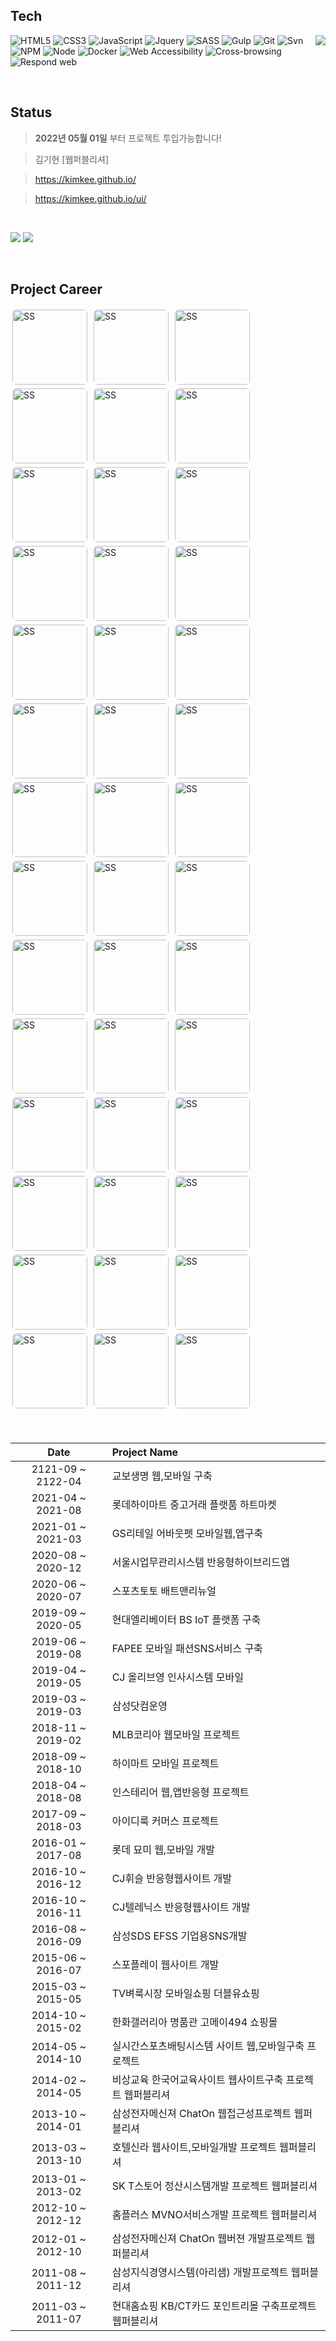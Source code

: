 ## Tech
<a href="https://kimkee.github.io/" target="_blank"><img src="https://kimkee.github.io/img/cm/forSale.png" align="right"></a>

![HTML5](https://img.shields.io/badge/-HTML5-F05032?style=for-the-badge&logo=html5&logoColor=ffffff)
![CSS3](https://img.shields.io/badge/-CSS3-007ACC?style=for-the-badge&logo=css3)
![JavaScript](https://img.shields.io/badge/-JavaScript-%23FFCE5A?style=for-the-badge&logo=javascript&logoColor=000000)
![Jquery](https://img.shields.io/badge/-Jquery-%230769ad?style=for-the-badge&logo=javascript&logoColor=000000)
![SASS](https://img.shields.io/badge/-Sass-ca6598?style=for-the-badge&logo=sass&logoColor=ffffff)
![Gulp](https://img.shields.io/badge/-Gulp-43853d?style=for-the-badge&logo=Gulp&logoColor=white)
![Git](https://img.shields.io/badge/-Git-F05032?style=for-the-badge&logo=git&logoColor=ffffff) 
![Svn](https://img.shields.io/badge/-Svn-0f80c1?style=for-the-badge&logo=svn&logoColor=ffffff)
![NPM](https://img.shields.io/badge/-Npm-e72e35?style=for-the-badge&logo=npm&logoColor=ffffff)
![Node](https://img.shields.io/badge/-Node-43853d?style=for-the-badge&logo=Node.js&logoColor=white)
![Docker](https://img.shields.io/badge/-Docker-46a2f1?style=for-the-badge&logo=docker&logoColor=ffffff)
![Web Accessibility](https://img.shields.io/badge/-Accessibility-2e853e?style=for-the-badge&logo=w3c&logoColor=ffffff)
![Cross-browsing](https://img.shields.io/badge/-Cross%20browsing-ffe473?style=for-the-badge&logo=browsing&logoColor=ffffff)
![Respond web](https://img.shields.io/badge/-Respond%20web-ca6598?style=for-the-badge&logo=Respond&logoColor=ffffff)

<!-- ![TypeScript](https://img.shields.io/badge/-TypeScript-007ACC?style=for-the-badge&logo=typescript&logoColor=white) -->
<!-- ![React](https://img.shields.io/badge/-React-222222?style=for-the-badge&logo=react) -->
<br>

<!-- > ### Hi there 👋 -->
## Status  
> **2022년 05월 01일** 부터 프로젝트 투입가능합니다! 

> 김기현 [웹퍼블리셔] 


> <a href="https://kimkee.github.io/" target="_blank">https://kimkee.github.io/</a>


> <a href="https://kimkee.github.io/ui/" target="_blank">https://kimkee.github.io/ui/</a>

<br>

![](https://img.shields.io/static/v1?label=Email&message=kimkee@naver.com&color=blueviolet) ![](https://img.shields.io/static/v1?label=Mobile&message=010-3236-1677&color=orange) 

<br>

## Project Career

<img src="https://kimkee.github.io/img/ss/ssKyobo.jpg" alt="SS" width="120px" style="border-radius:6px; vertical-align:middle; margin:3px "> <img src="https://kimkee.github.io/img/ss/ssLhmk.jpg" alt="SS" width="120px" style="border-radius:6px; vertical-align:middle; margin:3px "> <img src="https://kimkee.github.io/img/ss/ssAboutpet.jpg" alt="SS" width="120px" style="border-radius:6px; vertical-align:middle; margin:3px "> <img src="https://kimkee.github.io/img/ss/ssSbms.jpg" alt="SS" width="120px" style="border-radius:6px; vertical-align:middle; margin:3px "> <img src="https://kimkee.github.io/img/ss/ssHebt.jpg" alt="SS" width="120px" style="border-radius:6px; vertical-align:middle; margin:3px "> <img src="https://kimkee.github.io/img/ss/ssFapee.jpg" alt="SS" width="120px" style="border-radius:6px; vertical-align:middle; margin:3px "> <img src="https://kimkee.github.io/img/ss/ssMhrM.jpg" alt="SS" width="120px" style="border-radius:6px; vertical-align:middle; margin:3px "> <img src="https://kimkee.github.io/img/ss/ssHimart.jpg" alt="SS" width="120px" style="border-radius:6px; vertical-align:middle; margin:3px "> <img src="https://kimkee.github.io/img/ss/ssInsterior.jpg" alt="SS" width="120px" style="border-radius:6px; vertical-align:middle; margin:3px "> <img src="https://kimkee.github.io/img/ss/ssMlbM.jpg" alt="SS" width="120px" style="border-radius:6px; vertical-align:middle; margin:3px "> <img src="https://kimkee.github.io/img/ss/ssMlb.jpg" alt="SS" width="120px" style="border-radius:6px; vertical-align:middle; margin:3px "> <img src="https://kimkee.github.io/img/ss/ssApcM.jpg" alt="SS" width="120px" style="border-radius:6px; vertical-align:middle; margin:3px "> <img src="https://kimkee.github.io/img/ss/ssApc.jpg" alt="SS" width="120px" style="border-radius:6px; vertical-align:middle; margin:3px "> <img src="https://kimkee.github.io/img/ss/ssMyomeeM.jpg" alt="SS" width="120px" style="border-radius:6px; vertical-align:middle; margin:3px "> <img src="https://kimkee.github.io/img/ss/ssMyomee.jpg" alt="SS" width="120px" style="border-radius:6px; vertical-align:middle; margin:3px "> <img src="https://kimkee.github.io/img/ss/ssCjtelenix.jpg" alt="SS" width="120px" style="border-radius:6px; vertical-align:middle; margin:3px "> <img src="https://kimkee.github.io/img/ss/ssCjwhistle.jpg" alt="SS" width="120px" style="border-radius:6px; vertical-align:middle; margin:3px "> <img src="https://kimkee.github.io/img/ss/ssEfss.jpg" alt="SS" width="120px" style="border-radius:6px; vertical-align:middle; margin:3px "> <img src="https://kimkee.github.io/img/ss/ssGalleria.jpg" alt="SS" width="120px" style="border-radius:6px; vertical-align:middle; margin:3px "> <img src="https://kimkee.github.io/img/ss/ssGalleriaM.jpg" alt="SS" width="120px" style="border-radius:6px; vertical-align:middle; margin:3px "> <img src="https://kimkee.github.io/img/ss/ssDice.jpg" alt="SS" width="120px" style="border-radius:6px; vertical-align:middle; margin:3px "> <img src="https://kimkee.github.io/img/ss/ssKingkong.jpg" alt="SS" width="120px" style="border-radius:6px; vertical-align:middle; margin:3px "> <img src="https://kimkee.github.io/img/ss/ssChatOn2.jpg" alt="SS" width="120px" style="border-radius:6px; vertical-align:middle; margin:3px "> <img src="https://kimkee.github.io/img/ss/ssHotelShilla.jpg" alt="SS" width="120px" style="border-radius:6px; vertical-align:middle; margin:3px "> <img src="https://kimkee.github.io/img/ss/ssSktstore.jpg" alt="SS" width="120px" style="border-radius:6px; vertical-align:middle; margin:3px "> <img src="https://kimkee.github.io/img/ss/ssHomeplus.jpg" alt="SS" width="120px" style="border-radius:6px; vertical-align:middle; margin:3px "> <img src="https://kimkee.github.io/img/ss/ssChatOn1.jpg" alt="SS" width="120px" style="border-radius:6px; vertical-align:middle; margin:3px "> <img src="https://kimkee.github.io/img/ss/ssSpoplay.jpg" alt="SS" width="120px" style="border-radius:6px; vertical-align:middle; margin:3px "> <img src="https://kimkee.github.io/img/ss/ssSpoplayM.jpg" alt="SS" width="120px" style="border-radius:6px; vertical-align:middle; margin:3px "> <img src="https://kimkee.github.io/img/ss/ssSpolive.jpg" alt="SS" width="120px" style="border-radius:6px; vertical-align:middle; margin:3px "> <img src="https://kimkee.github.io/img/ss/ssSpoliveM.jpg" alt="SS" width="120px" style="border-radius:6px; vertical-align:middle; margin:3px "> <img src="https://kimkee.github.io/img/ss/ssWshop.jpg" alt="SS" width="120px" style="border-radius:6px; vertical-align:middle; margin:3px "> <img src="https://kimkee.github.io/img/ss/ssArisam.jpg" alt="SS" width="120px" style="border-radius:6px; vertical-align:middle; margin:3px "> <img src="https://kimkee.github.io/img/ss/ssArisamMe.jpg" alt="SS" width="120px" style="border-radius:6px; vertical-align:middle; margin:3px "> <img src="https://kimkee.github.io/img/ss/ssCitibank.jpg" alt="SS" width="120px" style="border-radius:6px; vertical-align:middle; margin:3px "> <img src="https://kimkee.github.io/img/ss/ssKb.jpg" alt="SS" width="120px" style="border-radius:6px; vertical-align:middle; margin:3px "> <img src="https://kimkee.github.io/img/ss/ssEyaGroup.jpg" alt="SS" width="120px" style="border-radius:6px; vertical-align:middle; margin:3px "> <img src="https://kimkee.github.io/img/ss/ssEyaCustomer.jpg" alt="SS" width="120px" style="border-radius:6px; vertical-align:middle; margin:3px "> <img src="https://kimkee.github.io/img/ss/ssEyaPc.jpg" alt="SS" width="120px" style="border-radius:6px; vertical-align:middle; margin:3px "> <img src="https://kimkee.github.io/img/ss/ssLuna.jpg" alt="SS" width="120px" style="border-radius:6px; vertical-align:middle; margin:3px "> <img src="https://kimkee.github.io/img/ss/ssAngel.jpg" alt="SS" width="120px" style="border-radius:6px; vertical-align:middle; margin:3px "> <img src="https://kimkee.github.io/img/ss/ssEda.jpg" alt="SS" width="120px" style="border-radius:6px; vertical-align:middle; margin:3px ">




<div style="font-size:12px; line-height:1.8">
<br>


| Date | Project Name|
| :----: | :---------------------- |
| 2121-09 ~ 2122-04 | 교보생명 웹,모바일 구축 |
| 2021-04 ~ 2021-08 | 롯데하이마트 중고거래 플랫품 하트마켓 |
| 2021-01 ~ 2021-03 | GS리테일 어바웃펫 모바일웹,앱구축 |
| 2020-08 ~ 2020-12 | 서울시업무관리시스템 반응형하이브리드앱 |
| 2020-06 ~ 2020-07 | 스포츠토토 배트맨리뉴얼 |
| 2019-09 ~ 2020-05 | 현대엘리베이터 BS IoT 플랫폼 구축 |
| 2019-06 ~ 2019-08 | FAPEE 모바일 패션SNS서비스 구축 |
| 2019-04 ~ 2019-05 | CJ 올리브영 인사시스템 모바일 |
| 2019-03 ~ 2019-03 | 삼성닷컴운영 |
| 2018-11 ~ 2019-02 | MLB코리아 웹모바일 프로젝트 |
| 2018-09 ~ 2018-10 | 하이마트 모바일 프로젝트 |
| 2018-04 ~ 2018-08 | 인스테리어 웹,앱반응형 프로젝트 |
| 2017-09 ~ 2018-03 | 아이디룩 커머스 프로젝트 |
| 2016-01 ~ 2017-08 | 롯데 묘미 웹,모바일 개발 |
| 2016-10 ~ 2016-12 | CJ휘슬 반응형웹사이트 개발 |
| 2016-10 ~ 2016-11 | CJ텔레닉스 반응형웹사이트 개발 |
| 2016-08 ~ 2016-09 | 삼성SDS EFSS 기업용SNS개발 |
| 2015-06 ~ 2016-07 | 스포플레이 웹사이트 개발 |
| 2015-03 ~ 2015-05 | TV벼룩시장 모바일쇼핑 더블유쇼핑 |
| 2014-10 ~ 2015-02 | 한화갤러리아 명품관 고메이494 쇼핑몰 |
| 2014-05 ~ 2014-10 | 실시간스포츠배팅시스템 사이트 웹,모바일구축 프로젝트 |
| 2014-02 ~ 2014-05 | 비상교육 한국어교육사이트 웹사이트구축 프로젝트 웹퍼블리셔 |
| 2013-10 ~ 2014-01 | 삼성전자메신져 ChatOn 웹접근성프로젝트 웹퍼블리셔 |
| 2013-03 ~ 2013-10 | 호텔신라 웹사이트,모바일개발 프로젝트 웹퍼블리셔 |
| 2013-01 ~ 2013-02 | SK T스토어 정산시스템개발 프로젝트 웹퍼블리셔 |
| 2012-10 ~ 2012-12 | 홈플러스 MVNO서비스개발 프로젝트 웹퍼블리셔 |
| 2012-01 ~ 2012-10 | 삼성전자메신져 ChatOn 웹버젼 개발프로젝트 웹퍼블리셔 |
| 2011-08 ~ 2011-12 | 삼성지식경영시스템(아리샘) 개발프로젝트 웹퍼블리셔 |
| 2011-03 ~ 2011-07 | 현대홈쇼핑 KB/CT카드 포인트리몰 구축프로젝트 웹퍼블리셔 |

</div>


<!-- - 🔭 I’m currently working on ...
- 🌱 I’m currently learning ...
- 👯 I’m looking to collaborate on ...
- 🤔 I’m looking for help with ...
- 💬 Ask me about ...
- 📫 How to reach me: ...
- 😄 Pronouns: ...
- ⚡ Fun fact: ...
 -->




 
